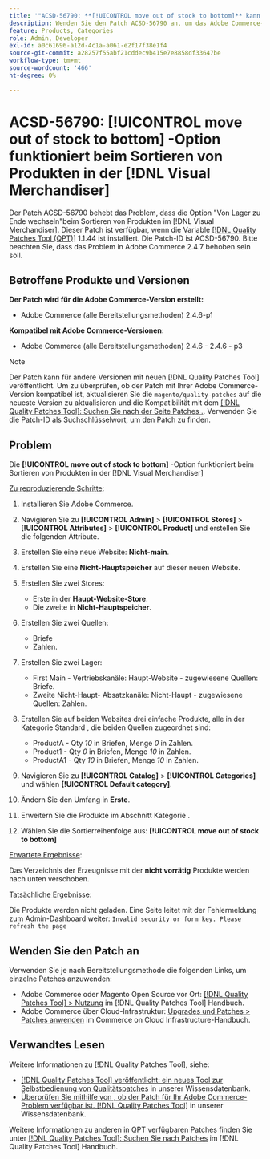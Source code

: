 ```yaml
---
title: '"ACSD-56790: **[!UICONTROL move out of stock to bottom]** kann beim Sortieren von Produkten in der  [!DNL Visual Merchandiser]'''
description: Wenden Sie den Patch ACSD-56790 an, um das Adobe Commerce-Problem zu beheben, bei dem die Option "Von Lager zu Ende wechseln"beim Sortieren von Produkten im Visual Merchandiser nicht funktioniert.
feature: Products, Categories
role: Admin, Developer
exl-id: a0c61696-a12d-4c1a-a061-e2f17f38e1f4
source-git-commit: a28257f55abf21cddec9b415e7e8858df33647be
workflow-type: tm+mt
source-wordcount: '466'
ht-degree: 0%

---
```


# ACSD-56790: **[!UICONTROL move out of stock to bottom]** -Option funktioniert beim Sortieren von Produkten in der [!DNL Visual Merchandiser]

Der Patch ACSD-56790 behebt das Problem, dass die Option &quot;Von Lager zu Ende wechseln&quot;beim Sortieren von Produkten im [!DNL Visual Merchandiser]. Dieser Patch ist verfügbar, wenn die Variable [[!DNL Quality Patches Tool (QPT)]](/help/announcements/adobe-commerce-announcements/magento-quality-patches-released-new-tool-to-self-serve-quality-patches.md) 1.1.44 ist installiert. Die Patch-ID ist ACSD-56790. Bitte beachten Sie, dass das Problem in Adobe Commerce 2.4.7 behoben sein soll.

## Betroffene Produkte und Versionen

**Der Patch wird für die Adobe Commerce-Version erstellt:**

* Adobe Commerce (alle Bereitstellungsmethoden) 2.4.6-p1

**Kompatibel mit Adobe Commerce-Versionen:**

* Adobe Commerce (alle Bereitstellungsmethoden) 2.4.6 - 2.4.6 - p3

>[!NOTE]
>
>Der Patch kann für andere Versionen mit neuen [!DNL Quality Patches Tool] veröffentlicht. Um zu überprüfen, ob der Patch mit Ihrer Adobe Commerce-Version kompatibel ist, aktualisieren Sie die `magento/quality-patches` auf die neueste Version zu aktualisieren und die Kompatibilität mit dem [[!DNL Quality Patches Tool]: Suchen Sie nach der Seite Patches .](https://experienceleague.adobe.com/tools/commerce-quality-patches/index.html). Verwenden Sie die Patch-ID als Suchschlüsselwort, um den Patch zu finden.

## Problem

Die **[!UICONTROL move out of stock to bottom]** -Option funktioniert beim Sortieren von Produkten in der [!DNL Visual Merchandiser]

<u>Zu reproduzierende Schritte</u>:

1. Installieren Sie Adobe Commerce.
1. Navigieren Sie zu **[!UICONTROL Admin]** > **[!UICONTROL Stores]** > **[!UICONTROL Attributes]** > **[!UICONTROL Product]** und erstellen Sie die folgenden Attribute.
1. Erstellen Sie eine neue Website: **Nicht-main**.
1. Erstellen Sie eine **Nicht-Hauptspeicher** auf dieser neuen Website.
1. Erstellen Sie zwei Stores:

   * Erste in der **Haupt-Website-Store**.
   * Die zweite in **Nicht-Hauptspeicher**.

1. Erstellen Sie zwei Quellen:
   * Briefe
   * Zahlen.

1. Erstellen Sie zwei Lager:
   * First Main - Vertriebskanäle: Haupt-Website - zugewiesene Quellen: Briefe.
   * Zweite Nicht-Haupt- Absatzkanäle: Nicht-Haupt - zugewiesene Quellen: Zahlen.

1. Erstellen Sie auf beiden Websites drei einfache Produkte, alle in der Kategorie Standard , die beiden Quellen zugeordnet sind:

   * ProductA - Qty *10* in Briefen, Menge *0* in Zahlen.
   * Product1 - Qty *0* in Briefen, Menge *10* in Zahlen.
   * ProductA1 - Qty *10* in Briefen, Menge *10* in Zahlen.

1. Navigieren Sie zu **[!UICONTROL Catalog]** > **[!UICONTROL Categories]** und wählen  **[!UICONTROL Default category]**.
1. Ändern Sie den Umfang in **Erste**.
1. Erweitern Sie die Produkte im Abschnitt Kategorie .
1. Wählen Sie die Sortierreihenfolge aus: **[!UICONTROL move out of stock to bottom]**

<u>Erwartete Ergebnisse</u>:

Das Verzeichnis der Erzeugnisse mit der **nicht vorrätig** Produkte werden nach unten verschoben.

<u>Tatsächliche Ergebnisse</u>:

Die Produkte werden nicht geladen. Eine Seite leitet mit der Fehlermeldung zum Admin-Dashboard weiter: `Invalid security or form key. Please refresh the page`

## Wenden Sie den Patch an

Verwenden Sie je nach Bereitstellungsmethode die folgenden Links, um einzelne Patches anzuwenden:

* Adobe Commerce oder Magento Open Source vor Ort: [[!DNL Quality Patches Tool] > Nutzung](https://experienceleague.adobe.com/docs/commerce-operations/tools/quality-patches-tool/usage.html) im [!DNL Quality Patches Tool] Handbuch.
* Adobe Commerce über Cloud-Infrastruktur: [Upgrades und Patches > Patches anwenden](https://experienceleague.adobe.com/docs/commerce-cloud-service/user-guide/develop/upgrade/apply-patches.html) im Commerce on Cloud Infrastructure-Handbuch.

## Verwandtes Lesen

Weitere Informationen zu [!DNL Quality Patches Tool], siehe:

* [[!DNL Quality Patches Tool] veröffentlicht: ein neues Tool zur Selbstbedienung von Qualitätspatches](/help/announcements/adobe-commerce-announcements/magento-quality-patches-released-new-tool-to-self-serve-quality-patches.md) in unserer Wissensdatenbank.
* [Überprüfen Sie mithilfe von , ob der Patch für Ihr Adobe Commerce-Problem verfügbar ist. [!DNL Quality Patches Tool]](/help/support-tools/patches-available-in-qpt-tool/check-patch-for-magento-issue-with-magento-quality-patches.md) in unserer Wissensdatenbank.

Weitere Informationen zu anderen in QPT verfügbaren Patches finden Sie unter [[!DNL Quality Patches Tool]: Suchen Sie nach Patches](https://experienceleague.adobe.com/tools/commerce-quality-patches/index.html) im [!DNL Quality Patches Tool] Handbuch.

